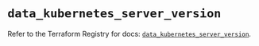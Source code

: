 # `data_kubernetes_server_version`

Refer to the Terraform Registry for docs: [`data_kubernetes_server_version`](https://registry.terraform.io/providers/hashicorp/kubernetes/2.32.0/docs/data-sources/server_version).
